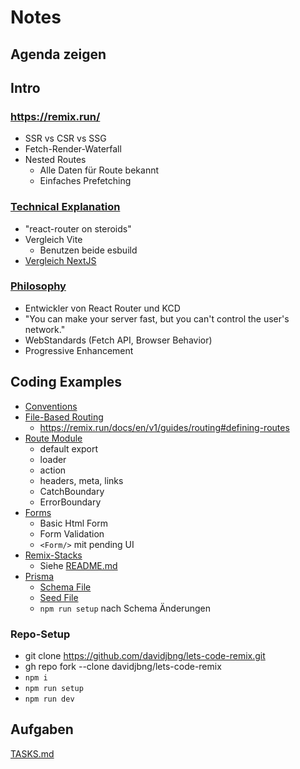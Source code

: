 # Notes

## Agenda zeigen

## Intro

### https://remix.run/

- SSR vs CSR vs SSG
- Fetch-Render-Waterfall
- Nested Routes
  - Alle Daten für Route bekannt
  - Einfaches Prefetching

### [Technical Explanation](https://remix.run/docs/en/v1/pages/technical-explanation)

- "react-router on steroids"
- Vergleich Vite
  - Benutzen beide esbuild
- [Vergleich NextJS](https://remix.run/blog/remix-vs-next)

### [Philosophy](https://remix.run/docs/en/v1/pages/philosophy)

- Entwickler von React Router und KCD
- "You can make your server fast, but you can't control the user's network."
- WebStandards (Fetch API, Browser Behavior)
- Progressive Enhancement

## Coding Examples

- [Conventions](https://remix.run/docs/en/v1/api/conventions)
- [File-Based Routing](https://remix.run/docs/en/v1/guides/routing)
  - https://remix.run/docs/en/v1/guides/routing#defining-routes
- [Route Module](https://remix.run/docs/en/v1/api/conventions#route-module-api)
  - default export
  - loader
  - action
  - headers, meta, links
  - CatchBoundary
  - ErrorBoundary
- [Forms](https://remix.run/docs/en/v1/guides/data-writes)
  - Basic Html Form
  - Form Validation
  - `<Form/>` mit pending UI
- [Remix-Stacks](https://remix.run/docs/en/v1/pages/stacks)
  - Siehe [README.md](../README.md)
- [Prisma](https://www.prisma.io/docs/concepts/components/prisma-schema#example)
  - [Schema File](../prisma/schema.prisma)
  - [Seed File](../prisma/seed.ts)
  - `npm run setup` nach Schema Änderungen

### Repo-Setup

- git clone https://github.com/davidjbng/lets-code-remix.git
- gh repo fork --clone davidjbng/lets-code-remix
- `npm i`
- `npm run setup`
- `npm run dev`

## Aufgaben

[TASKS.md](../TASKS.md)

